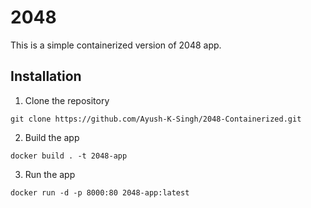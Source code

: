 # 2048

This is a simple containerized version of 2048 app.

## Installation

1. Clone the repository

```
git clone https://github.com/Ayush-K-Singh/2048-Containerized.git
```

2. Build the app

```
docker build . -t 2048-app
```

3. Run the app

```
docker run -d -p 8000:80 2048-app:latest
```
